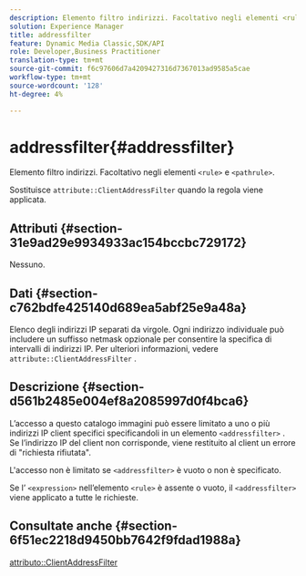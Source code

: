 ```yaml
---
description: Elemento filtro indirizzi. Facoltativo negli elementi <rule> e <pathrule> .
solution: Experience Manager
title: addressfilter
feature: Dynamic Media Classic,SDK/API
role: Developer,Business Practitioner
translation-type: tm+mt
source-git-commit: f6c97606d7a4209427316d7367013ad9585a5cae
workflow-type: tm+mt
source-wordcount: '128'
ht-degree: 4%

---
```



# addressfilter{#addressfilter}

Elemento filtro indirizzi. Facoltativo negli elementi `<rule>` e `<pathrule>`.

Sostituisce `attribute::ClientAddressFilter` quando la regola viene applicata.

## Attributi {#section-31e9ad29e9934933ac154bccbc729172}

Nessuno.

## Dati {#section-c762bdfe425140d689ea5abf25e9a48a}

Elenco degli indirizzi IP separati da virgole. Ogni indirizzo individuale può includere un suffisso netmask opzionale per consentire la specifica di intervalli di indirizzi IP. Per ulteriori informazioni, vedere `attribute::ClientAddressFilter` .

## Descrizione {#section-d561b2485e004ef8a2085997d0f4bca6}

L’accesso a questo catalogo immagini può essere limitato a uno o più indirizzi IP client specifici specificandoli in un elemento `<addressfilter>` . Se l’indirizzo IP del client non corrisponde, viene restituito al client un errore di &quot;richiesta rifiutata&quot;.

L&#39;accesso non è limitato se `<addressfilter>` è vuoto o non è specificato.

Se l’ `<expression>` nell’elemento `<rule>` è assente o vuoto, il `<addressfilter>` viene applicato a tutte le richieste.

## Consultate anche {#section-6f51ec2218d9450bb7642f9fdad1988a}

[attributo::ClientAddressFilter](../../../../../is-api/image-catalog/image-serving-api-ref/c-image-catalog-reference/c-attributes-reference/r-clientaddressfilter.md#reference-7000c1f77b134462a1f06b733f29ba68)
